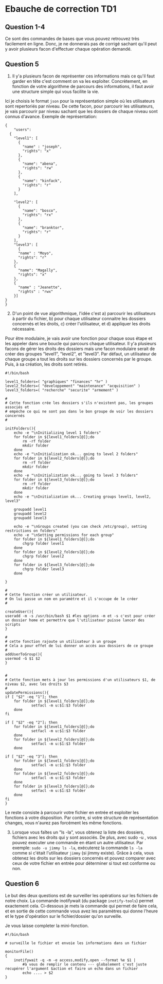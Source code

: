 # Ebauche de correction TD1 

## Question 1-4

Ce sont des commandes de bases que vous pouvez retrouvez très facilement en ligne.
Donc, je ne donnerais pas de corrigé sachant qu'il peut y avoir plusieurs facon d'effectuer chaque opération demandé.

## Question 5

1. Il y'a plusieurs facon de représenter ces informations mais ce qu'il faut garder en tête c'est comment on va les exploiter.
Concrètement, en fonction de votre algorithme de parcours des informations, il faut avoir une structure simple qui vous facilite la vie. 

Ici je choisis le format `json` pour la représentation simple où les utilisateurs sont repertoriés par niveau. 
De cette facon, pour parcourir les utilisateurs, je vais parcourir par niveau sachant que les dossiers de chaque niveau sont connus d'avance. Exemple de représentation:

```
{
	"users":
  {
    "level1": [
      {
        "name" : "joseph",
        "rights": "x"
      },
      {
        "name": "abena",
        "rights": "rw"
      },
      {
        "name": "kinfack",
        "rights": "r"
      }
    ],

    "level2": [
      {
        "name": "bosco",
        "rights": "rx"
      },
      {
        "name": "branktor",
        "rights": "r"
      }
    ],
    "level3": [
      {
      "name" : "Moyo",
      "rights": "r"
    },
    {
      "name": "Magally",
      "rights": "x"
    },
    {
      "name" : "Jeanette",
      "rights" : "rwx"
    }]
}
}
```

2. D'un point de vue algorithmique, l'idée c'est a) parcourir les utilisateurs à partir du fichier, b) pour chaque utilisateur
connaitre les dossiers concernés et les droits, c) créer l'utilisateur, et d) appliquer les droits nécessaire. 

Pour être modulaire, je vais avoir une fonction pour chaque sous étape et les appeler dans une boucle qui parcours chaque utilisateur. 
Il y'a plusieurs facons de gérer les droits des dossiers mais une facon modulaire serait de créer des groupes "level1", "level2", et "level3". 
Par défaut, un utilisateur de chaque groupe a tout les droits sur les dossiers concernés par le groupe.
Puis, à sa création, les droits sont retirés.
```
#!/bin/bash

level1_folders=( "graphiques" "finances" "hr" )
level2_folders=( "developpement" "maintenance" "acquisition" )
level3_folders=( "recherche" "securite" "armement" )

#
# Cette fonction crée les dossiers s'ils n'existent pas, les groupes associés et 
# empèche ce qui ne sont pas dans le bon groupe de voir les dossiers concernés
#

initFolders(){
	echo -e "\nInitializing level 1 folders"
	for folder in ${level1_folders[@]};do
		rm -rf folder
		mkdir folder 
	done
	echo -e "\nInitialization ok... going to level 2 folders"
	for folder in ${level2_folders[@]};do
		rm -rf folder
		mkdir folder 
	done
	echo -e "\nInitialization ok... going to level 3 folders"
	for folder in ${level3_folders[@]};do
		rm -rf folder
		mkdir folder 
	done
	echo -e "\nInitialization ok... Creating groups level1, level2, level3"
	
	groupadd level1
	groupadd level2
	groupadd level3

	echo -e "\nGroups created (you can check /etc/group), setting restrictions on folders"
	echo -e "\nSetting permissions for each group"
	for folder in ${level1_folders[@]};do
		chgrp folder level1
	done
	for folder in ${level2_folders[@]};do
		chgrp folder level2
	done
	for folder in ${level3_folders[@]};do
		chgrp folder level3
	done
	
}

#
# Cette fonction créer un utilisateur.
# On lui passe un nom en paramètre et il s'occupe de le créer
#

createUser(){
useradd -m -s /usr/bin/bash $1 #les options -m et -s c'est pour créer un dossier home et permettre que l'utilisateur puisse lancer des scripts
}

#
# cette fonction rajoute un utilisateur à un groupe
# Cela a pour effet de lui donner un accès aux dossiers de ce groupe 
#
addUserToGroup(){
usermod -G $1 $2
}


#
# Cette fonction mets à jour les permissions d'un utilisateurs $1, de niveau $2, avec les droits $3
#
updatePermissions(){
if [ "$2" -eq "1"]; then
	for folder in ${level1_folders[@]};do
			setfacl -m u:$1:$3 folder  
	done
fi 

if [ "$2" -eq "2"]; then 
	for folder in ${level1_folders[@]};do
			setfacl -m u:$1:$3 folder  
	done
	for folder in ${level2_folders[@]};do
			setfacl -m u:$1:$3 folder  
	done
	
if [ "$2" -eq "3"]; then 
	for folder in ${level1_folders[@]};do
			setfacl -m u:$1:$3 folder  
	done
	for folder in ${level2_folders[@]};do
			setfacl -m u:$1:$3 folder  
	done
	for folder in ${level3_folders[@]};do
			setfacl -m u:$1:$3 folder  
	done
fi 
}
```

Le reste consiste à parcourir votre fichier en entrée et exploiter les fonctions à votre disposition.
Par contre, si votre structure de représentation changes, vous n'aurez pas forcément les même fonctions.

3. Lorsque vous faîtes un "ls -la", vous obtenez la liste des dossiers, fichiers avec les droits qui y sont associés.
De plus, avec sudo -u <user> <commande>, vous pouvez executer une commande en étant un autre utilisateur.
Par exemple: `sudo -u jimmy ls -la`, exécuterez la commande `ls -la` comme si c'était l'utilisateur `jimmy` (si jimmy existe).
Grâce à cela, vous obtenez les droits sur les dossiers concernés et pouvez comparer avec ceux de votre fichier en entrée pour déterminer si tout est conforme ou non.  

## Question 6

Le but des deux questions est de surveiller les opérations sur les fichiers de notre choix.
La commande inotifywait (du package `inotify-tools`) permet exactement cela.
Ci-dessous je mets la commande qui permet de faire cela, et en sortie de cette commande vous avez les paramètres 
qui donne l'heure et le type d'opération sur le fichier/dossier qu'on surveille. 

Je vous laisse completer la mini-fonction.

```
#!/bin/bash 

# surveille le fichier et envoie les informations dans un fichier

monitorFile()
{
	inotifywait -q -m -e access,modify,open --format %e $1 |
		#à vous de remplir le contenu --- globalement c'est juste recupérer l'argument $action et faire un echo dans un fichier
		echo .... > $2 
}
 ```
